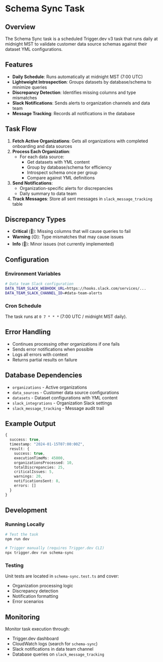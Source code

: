 # Schema Sync Task

## Overview

The Schema Sync task is a scheduled Trigger.dev v3 task that runs daily at midnight MST to validate customer data source schemas against their dataset YML configurations.

## Features

- **Daily Schedule**: Runs automatically at midnight MST (7:00 UTC)
- **Lightweight Introspection**: Groups datasets by database/schema to minimize queries
- **Discrepancy Detection**: Identifies missing columns and type mismatches
- **Slack Notifications**: Sends alerts to organization channels and data team
- **Message Tracking**: Records all notifications in the database

## Task Flow

1. **Fetch Active Organizations**: Gets all organizations with completed onboarding and data sources
2. **Process Each Organization**:
   - For each data source:
     - Get datasets with YML content
     - Group by database/schema for efficiency
     - Introspect schema once per group
     - Compare against YML definitions
3. **Send Notifications**:
   - Organization-specific alerts for discrepancies
   - Daily summary to data team
4. **Track Messages**: Store all sent messages in `slack_message_tracking` table

## Discrepancy Types

- **Critical** (🔴): Missing columns that will cause queries to fail
- **Warning** (🟡): Type mismatches that may cause issues
- **Info** (🔵): Minor issues (not currently implemented)

## Configuration

### Environment Variables

```bash
# Data team Slack configuration
DATA_TEAM_SLACK_WEBHOOK_URL=https://hooks.slack.com/services/...
DATA_TEAM_SLACK_CHANNEL_ID=#data-team-alerts
```

### Cron Schedule

The task runs at `0 7 * * *` (7:00 UTC / midnight MST daily).

## Error Handling

- Continues processing other organizations if one fails
- Sends error notifications when possible
- Logs all errors with context
- Returns partial results on failure

## Database Dependencies

- `organizations` - Active organizations
- `data_sources` - Customer data source configurations
- `datasets` - Dataset configurations with YML content
- `slack_integrations` - Organization Slack settings
- `slack_message_tracking` - Message audit trail

## Example Output

```typescript
{
  success: true,
  timestamp: "2024-01-15T07:00:00Z",
  result: {
    success: true,
    executionTimeMs: 45000,
    organizationsProcessed: 10,
    totalDiscrepancies: 25,
    criticalIssues: 5,
    warnings: 20,
    notificationsSent: 8,
    errors: []
  }
}
```

## Development

### Running Locally

```bash
# Test the task
npm run dev

# Trigger manually (requires Trigger.dev CLI)
npx trigger.dev run schema-sync
```

### Testing

Unit tests are located in `schema-sync.test.ts` and cover:
- Organization processing logic
- Discrepancy detection
- Notification formatting
- Error scenarios

## Monitoring

Monitor task execution through:
- Trigger.dev dashboard
- CloudWatch logs (search for `schema-sync`)
- Slack notifications in data team channel
- Database queries on `slack_message_tracking`